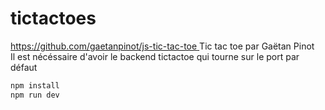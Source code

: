 # tictactoes
[ https://github.com/gaetanpinot/js-tic-tac-toe ](https://github.com/gaetanpinot/js-tic-tac-toe)
Tic tac toe par Gaëtan Pinot  
Il est nécéssaire d'avoir le backend tictactoe qui tourne sur le port par défaut  
```sh
npm install
npm run dev
```

